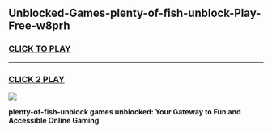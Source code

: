 
## Unblocked-Games-plenty-of-fish-unblock-Play-Free-w8prh
<h3>
<a href="https://premium76.site?title=plenty-of-fish-unblock&ref=18A1">CLICK TO PLAY</a></h3>
<hr>

<h3>
<a href="https://premium76.site?title=plenty-of-fish-unblock&ref=18A1">CLICK 2 PLAY</a>
  
</h3>

<a href="https://premium76.site?title=plenty-of-fish-unblock&ref=18A1"><img src="https://clearcache.store/games.png"></a>


**plenty-of-fish-unblock games unblocked: Your Gateway to Fun and Accessible Online Gaming**
